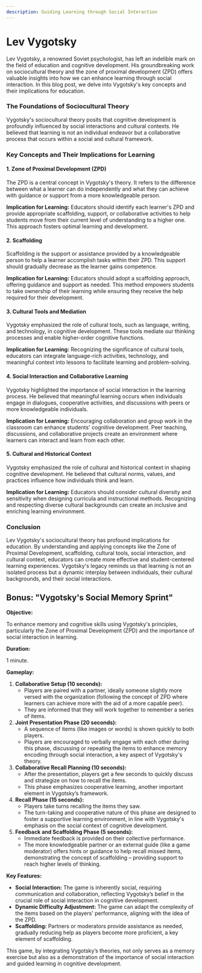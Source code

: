 ```yaml
---
description: Guiding Learning through Social Interaction
---
```


# Lev Vygotsky

Lev Vygotsky, a renowned Soviet psychologist, has left an indelible mark on the field of education and cognitive development. His groundbreaking work on sociocultural theory and the zone of proximal development (ZPD) offers valuable insights into how we can enhance learning through social interaction. In this blog post, we delve into Vygotsky's key concepts and their implications for education.

### The Foundations of Sociocultural Theory

Vygotsky's sociocultural theory posits that cognitive development is profoundly influenced by social interactions and cultural contexts. He believed that learning is not an individual endeavor but a collaborative process that occurs within a social and cultural framework.

### Key Concepts and Their Implications for Learning

#### 1. **Zone of Proximal Development (ZPD)**

The ZPD is a central concept in Vygotsky's theory. It refers to the difference between what a learner can do independently and what they can achieve with guidance or support from a more knowledgeable person.

**Implication for Learning:** Educators should identify each learner's ZPD and provide appropriate scaffolding, support, or collaborative activities to help students move from their current level of understanding to a higher one. This approach fosters optimal learning and development.

#### 2. **Scaffolding**

Scaffolding is the support or assistance provided by a knowledgeable person to help a learner accomplish tasks within their ZPD. This support should gradually decrease as the learner gains competence.

**Implication for Learning:** Educators should adopt a scaffolding approach, offering guidance and support as needed. This method empowers students to take ownership of their learning while ensuring they receive the help required for their development.

#### 3. **Cultural Tools and Mediation**

Vygotsky emphasized the role of cultural tools, such as language, writing, and technology, in cognitive development. These tools mediate our thinking processes and enable higher-order cognitive functions.

**Implication for Learning:** Recognizing the significance of cultural tools, educators can integrate language-rich activities, technology, and meaningful context into lessons to facilitate learning and problem-solving.

#### 4. **Social Interaction and Collaborative Learning**

Vygotsky highlighted the importance of social interaction in the learning process. He believed that meaningful learning occurs when individuals engage in dialogues, cooperative activities, and discussions with peers or more knowledgeable individuals.

**Implication for Learning:** Encouraging collaboration and group work in the classroom can enhance students' cognitive development. Peer teaching, discussions, and collaborative projects create an environment where learners can interact and learn from each other.

#### 5. **Cultural and Historical Context**

Vygotsky emphasized the role of cultural and historical context in shaping cognitive development. He believed that cultural norms, values, and practices influence how individuals think and learn.

**Implication for Learning:** Educators should consider cultural diversity and sensitivity when designing curricula and instructional methods. Recognizing and respecting diverse cultural backgrounds can create an inclusive and enriching learning environment.

### Conclusion

Lev Vygotsky's sociocultural theory has profound implications for education. By understanding and applying concepts like the Zone of Proximal Development, scaffolding, cultural tools, social interaction, and cultural context, educators can create more effective and student-centered learning experiences. Vygotsky's legacy reminds us that learning is not an isolated process but a dynamic interplay between individuals, their cultural backgrounds, and their social interactions.

## Bonus: "Vygotsky's Social Memory Sprint"

**Objective:**

To enhance memory and cognitive skills using Vygotsky's principles, particularly the Zone of Proximal Development (ZPD) and the importance of social interaction in learning.

**Duration:**

1 minute.

**Gameplay:**

1. **Collaborative Setup (10 seconds):**
   * Players are paired with a partner, ideally someone slightly more versed with the organization (following the concept of ZPD where learners can achieve more with the aid of a more capable peer).
   * They are informed that they will work together to remember a series of items.
2. **Joint Presentation Phase (20 seconds):**
   * A sequence of items (like images or words) is shown quickly to both players.
   * Players are encouraged to verbally engage with each other during this phase, discussing or repeating the items to enhance memory encoding through social interaction, a key aspect of Vygotsky's theory.
3. **Collaborative Recall Planning (10 seconds):**
   * After the presentation, players get a few seconds to quickly discuss and strategize on how to recall the items.
   * This phase emphasizes cooperative learning, another important element in Vygotsky’s framework.
4. **Recall Phase (15 seconds):**
   * Players take turns recalling the items they saw.
   * The turn-taking and cooperative nature of this phase are designed to foster a supportive learning environment, in line with Vygotsky's emphasis on the social context of cognitive development.
5. **Feedback and Scaffolding Phase (5 seconds):**
   * Immediate feedback is provided on their collective performance.
   * The more knowledgeable partner or an external guide (like a game moderator) offers hints or guidance to help recall missed items, demonstrating the concept of scaffolding – providing support to reach higher levels of thinking.

**Key Features:**

* **Social Interaction:** The game is inherently social, requiring communication and collaboration, reflecting Vygotsky’s belief in the crucial role of social interaction in cognitive development.
* **Dynamic Difficulty Adjustment:** The game can adapt the complexity of the items based on the players' performance, aligning with the idea of the ZPD.
* **Scaffolding:** Partners or moderators provide assistance as needed, gradually reducing help as players become more proficient, a key element of scaffolding.

This game, by integrating Vygotsky’s theories, not only serves as a memory exercise but also as a demonstration of the importance of social interaction and guided learning in cognitive development.
